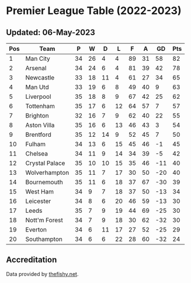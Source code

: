 # Premier League Table (2022-2023)
## Updated: 06-May-2023

| Pos | Team | P | W | D | L | F | A | GD | Pts |
| --- | --- | --- | --- | --- | --- | --- | --- | --- | --- |
| 1 | Man City | 34 | 26 | 4 | 4 | 89 | 31 | 58 | 82 |
| 2 | Arsenal | 34 | 24 | 6 | 4 | 81 | 39 | 42 | 78 |
| 3 | Newcastle | 33 | 18 | 11 | 4 | 61 | 27 | 34 | 65 |
| 4 | Man Utd | 33 | 19 | 6 | 8 | 49 | 40 | 9 | 63 |
| 5 | Liverpool | 35 | 18 | 8 | 9 | 67 | 42 | 25 | 62 |
| 6 | Tottenham | 35 | 17 | 6 | 12 | 64 | 57 | 7 | 57 |
| 7 | Brighton | 32 | 16 | 7 | 9 | 62 | 40 | 22 | 55 |
| 8 | Aston Villa | 35 | 16 | 6 | 13 | 46 | 43 | 3 | 54 |
| 9 | Brentford | 35 | 12 | 14 | 9 | 52 | 45 | 7 | 50 |
| 10 | Fulham | 34 | 13 | 6 | 15 | 45 | 46 | -1 | 45 |
| 11 | Chelsea | 34 | 11 | 9 | 14 | 34 | 39 | -5 | 42 |
| 12 | Crystal Palace | 35 | 10 | 10 | 15 | 35 | 46 | -11 | 40 |
| 13 | Wolverhampton | 35 | 11 | 7 | 17 | 30 | 50 | -20 | 40 |
| 14 | Bournemouth | 35 | 11 | 6 | 18 | 37 | 67 | -30 | 39 |
| 15 | West Ham | 34 | 9 | 7 | 18 | 37 | 50 | -13 | 34 |
| 16 | Leicester | 34 | 8 | 6 | 20 | 46 | 59 | -13 | 30 |
| 17 | Leeds | 35 | 7 | 9 | 19 | 44 | 69 | -25 | 30 |
| 18 | Nott'm Forest | 34 | 7 | 9 | 18 | 30 | 62 | -32 | 30 |
| 19 | Everton | 34 | 6 | 11 | 17 | 27 | 52 | -25 | 29 |
| 20 | Southampton | 34 | 6 | 6 | 22 | 28 | 60 | -32 | 24 |

## Accreditation 

Data provided by [thefishy.net](https://www.thefishy.net/).